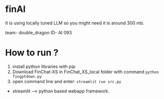 # finAI

It is using locally tuned LLM so you might need it is around 300 mb.

team-  double_dragon ID-  AI 093

# How to run ?
1. install python libraries with pip
2. Download FinChat-XS in FinChat_XS_local folder with command `python fingptdown.py`
3. open command line and enter:  `streamlit run src.py`

+ streamlit --> python based webapp framework.

